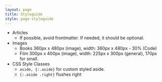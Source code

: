 ```yaml
---
layout: page
title: Styleguide
style: page-styleguide
---
```


- Articles
	- If possible, avoid frontmatter. If needed, it should be optional.
- Images
	- Books 360px x 480px (image), width: 360px x 480px - 30% (Code)
	- Film 300px x 400px (image), width: 225px x 300px (general), 170px for small.
- CSS Style Classes
	- `aside, {:.aside}` for custom styled aside.
	- `{:.aside .right}` flushes right